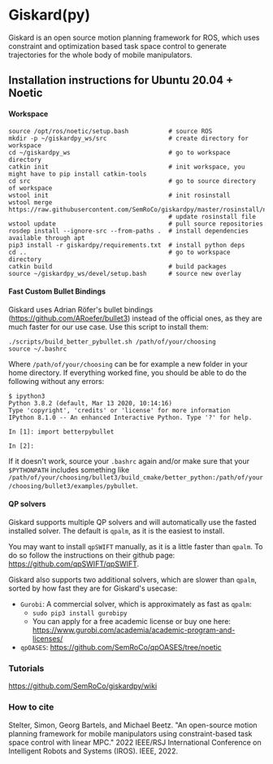 # Giskard(py)
Giskard is an open source motion planning framework for ROS, which uses constraint and optimization based task space control to generate trajectories for the whole body of mobile manipulators.

## Installation instructions for Ubuntu 20.04 + Noetic

#### Workspace
```
source /opt/ros/noetic/setup.bash           # source ROS
mkdir -p ~/giskardpy_ws/src                 # create directory for workspace
cd ~/giskardpy_ws                           # go to workspace directory
catkin init                                 # init workspace, you might have to pip install catkin-tools
cd src                                      # go to source directory of workspace
wstool init                                 # init rosinstall
wstool merge https://raw.githubusercontent.com/SemRoCo/giskardpy/master/rosinstall/noetic.rosinstall
                                            # update rosinstall file
wstool update                               # pull source repositories
rosdep install --ignore-src --from-paths .  # install dependencies available through apt
pip3 install -r giskardpy/requirements.txt  # install python deps
cd ..                                       # go to workspace directory
catkin build                                # build packages
source ~/giskardpy_ws/devel/setup.bash      # source new overlay
```

#### Fast Custom Bullet Bindings
Giskard uses Adrian Röfer's bullet bindings (https://github.com/ARoefer/bullet3) instead of the official ones, as they are much faster for our use case.
Use this script to install them:
```
./scripts/build_better_pybullet.sh /path/of/your/choosing
source ~/.bashrc
```
Where `/path/of/your/choosing` can be for example a new folder in your home directory.
If everything worked fine, you should be able to do the following without any errors:
```
$ ipython3
Python 3.8.2 (default, Mar 13 2020, 10:14:16) 
Type 'copyright', 'credits' or 'license' for more information
IPython 8.1.0 -- An enhanced Interactive Python. Type '?' for help.

In [1]: import betterpybullet

In [2]:
```
If it doesn't work, source your ```.bashrc``` again 
and/or make sure that your ```$PYTHONPATH``` includes something like ```/path/of/your/choosing/bullet3/build_cmake/better_python:/path/of/your/choosing/bullet3/examples/pybullet```. 

#### QP solvers
Giskard supports multiple QP solvers and will automatically use the fasted installed solver.
The default is `qpalm`, as it is the easiest to install.

You may want to install `qpSWIFT` manually, as it is a little faster than `qpalm`.
To do so follow the instructions on their github page: https://github.com/qpSWIFT/qpSWIFT.

Giskard also supports two additional solvers, which are slower than `qpalm`, sorted by how fast they are for Giskard's usecase:
- `Gurobi`: A commercial solver, which is approximately as fast as `qpalm`: 
  - ```sudo pip3 install gurobipy```
  - You can apply for a free academic license or buy one here: https://www.gurobi.com/academia/academic-program-and-licenses/
- `qpOASES`: https://github.com/SemRoCo/qpOASES/tree/noetic

[//]: # (- `Clarabel.rs`: `sudo pip3 install clarabel` &#40;https://github.com/oxfordcontrol/Clarabel.rs&#41;)


### Tutorials
https://github.com/SemRoCo/giskardpy/wiki

### How to cite
Stelter, Simon, Georg Bartels, and Michael Beetz. "An open-source motion planning framework for mobile manipulators using constraint-based task space control with linear MPC." 2022 IEEE/RSJ International Conference on Intelligent Robots and Systems (IROS). IEEE, 2022.

